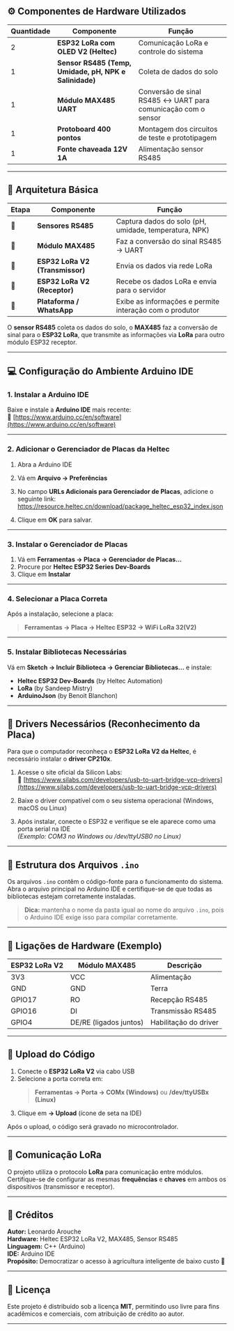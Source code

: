 ## ⚙️ Componentes de Hardware Utilizados

| Quantidade | Componente | Função |
|-------------|-------------|--------|
| 2 | **ESP32 LoRa com OLED V2 (Heltec)** | Comunicação LoRa e controle do sistema |
| 1 | **Sensor RS485 (Temp, Umidade, pH, NPK e Salinidade)** | Coleta de dados do solo |
| 1 | **Módulo MAX485 UART** | Conversão de sinal RS485 ↔ UART para comunicação com o sensor |
| 1 | **Protoboard 400 pontos** | Montagem dos circuitos de teste e prototipagem |
| 1 | **Fonte chaveada 12V 1A** | Alimentação sensor RS485 |

---

## 🧠 Arquitetura Básica

| Etapa | Componente                      | Função                                                  |
| ----- | ------------------------------- | ------------------------------------------------------- |
| 🌾    | **Sensores RS485**              | Captura dados do solo (pH, umidade, temperatura, NPK)   |
| 🔌    | **Módulo MAX485**               | Faz a conversão do sinal RS485 → UART                   |
| 📡    | **ESP32 LoRa V2 (Transmissor)** | Envia os dados via rede LoRa                            |
| 📶    | **ESP32 LoRa V2 (Receptor)**    | Recebe os dados LoRa e envia para o servidor            |
| 💬    | **Plataforma / WhatsApp**       | Exibe as informações e permite interação com o produtor |

O **sensor RS485** coleta os dados do solo, o **MAX485** faz a conversão de sinal para o **ESP32 LoRa**, que transmite as informações via **LoRa** para outro módulo ESP32 receptor.

---

## 💻 Configuração do Ambiente Arduino IDE

### 1. Instalar a Arduino IDE
Baixe e instale a **Arduino IDE** mais recente:  
🔗 [https://www.arduino.cc/en/software](https://www.arduino.cc/en/software)

---

### 2. Adicionar o Gerenciador de Placas da Heltec

1. Abra a Arduino IDE  
2. Vá em **Arquivo → Preferências**  
3. No campo **URLs Adicionais para Gerenciador de Placas**, adicione o seguinte link:
https://resource.heltec.cn/download/package_heltec_esp32_index.json

4. Clique em **OK** para salvar.

---

### 3. Instalar o Gerenciador de Placas

1. Vá em **Ferramentas → Placa → Gerenciador de Placas...**
2. Procure por **Heltec ESP32 Series Dev-Boards**
3. Clique em **Instalar**

---

### 4. Selecionar a Placa Correta

Após a instalação, selecione a placa:

> **Ferramentas → Placa → Heltec ESP32 → WiFi LoRa 32(V2)**

---

### 5. Instalar Bibliotecas Necessárias

Vá em **Sketch → Incluir Biblioteca → Gerenciar Bibliotecas...** e instale:

- **Heltec ESP32 Dev-Boards** (by Heltec Automation)
- **LoRa** (by Sandeep Mistry)
- **ArduinoJson** (by Benoit Blanchon)

---

## 🧰 Drivers Necessários (Reconhecimento da Placa)

Para que o computador reconheça o **ESP32 LoRa V2 da Heltec**, é necessário instalar o **driver CP210x**.

1. Acesse o site oficial da Silicon Labs:  
🔗 [https://www.silabs.com/developers/usb-to-uart-bridge-vcp-drivers](https://www.silabs.com/developers/usb-to-uart-bridge-vcp-drivers)

2. Baixe o driver compatível com o seu sistema operacional (Windows, macOS ou Linux)

3. Após instalar, conecte o ESP32 e verifique se ele aparece como uma porta serial na IDE  
*(Exemplo: COM3 no Windows ou /dev/ttyUSB0 no Linux)*

---

## 📁 Estrutura dos Arquivos `.ino`

Os arquivos `.ino` contêm o código-fonte para o funcionamento do sistema.  
Abra o arquivo principal no Arduino IDE e certifique-se de que todas as bibliotecas estejam corretamente instaladas.

> **Dica:** mantenha o nome da pasta igual ao nome do arquivo `.ino`, pois o Arduino IDE exige isso para compilar corretamente.

---

## 🔌 Ligações de Hardware (Exemplo)

| ESP32 LoRa V2 | Módulo MAX485 | Descrição |
|----------------|----------------|-----------|
| 3V3 | VCC | Alimentação |
| GND | GND | Terra |
| GPIO17 | RO | Recepção RS485 |
| GPIO16 | DI | Transmissão RS485 |
| GPIO4 | DE/RE (ligados juntos) | Habilitação do driver |

---

## 🚀 Upload do Código

1. Conecte o **ESP32 LoRa V2** via cabo USB  
2. Selecione a porta correta em:  
   > **Ferramentas → Porta → COMx (Windows)** ou **/dev/ttyUSBx (Linux)**  
3. Clique em **→ Upload** (ícone de seta na IDE)

Após o upload, o código será gravado no microcontrolador.

---

## 📡 Comunicação LoRa

O projeto utiliza o protocolo **LoRa** para comunicação entre módulos.  
Certifique-se de configurar as mesmas **frequências** e **chaves** em ambos os dispositivos (transmissor e receptor).

---

## 🧾 Créditos

**Autor:** Leonardo Arouche  
**Hardware:** Heltec ESP32 LoRa V2, MAX485, Sensor RS485  
**Linguagem:** C++ (Arduino)  
**IDE:** Arduino IDE  
**Propósito:** Democratizar o acesso à agricultura inteligente de baixo custo 🌿

---

## 📜 Licença
Este projeto é distribuído sob a licença **MIT**, permitindo uso livre para fins acadêmicos e comerciais, com atribuição de crédito ao autor.

---

